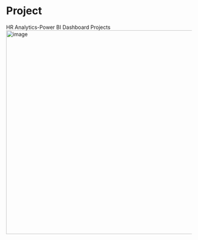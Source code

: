 # Project
HR Analytics-Power BI Dashboard Projects
<img width="994" height="553" alt="image" src="https://github.com/user-attachments/assets/098516ac-c865-438d-b2ab-882aa463ab3b" />
